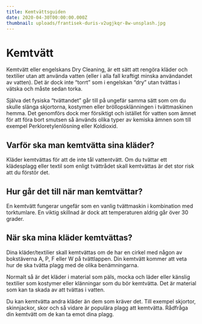 ```yaml
---
title: Kemtvättsguiden
date: 2020-04-30T00:00:00.000Z
thumbnail: uploads/frantisek-duris-v2ugjkqr-8w-unsplash.jpg
---
```

# Kemtvätt

Kemtvätt eller engelskans Dry Cleaning, är ett sätt att rengöra kläder och textilier utan att använda vatten (eller i alla fall kraftigt minska användandet av vatten). Det är dock inte “torrt” som i engelskan “dry” utan tvättas i vätska och måste sedan torka.

Själva det fysiska “tvättandet” går till på ungefär samma sätt som om du skulle slänga skjortorna, kostymen eller bröllopsklänningen i tvättmaskinen hemma. Det genomförs dock mer försiktigt och istället för vatten som ämnet för att föra bort smutsen så änvänds olika typer av kemiska ämnen som till exempel Perkloretylenlösning eller Koldioxid.

## Varför ska man kemtvätta sina kläder?

Kläder kemtvättas för att de inte tål vattentvätt. Om du tvättar ett klädesplagg eller textil som enligt tvättrådet skall kemtvättas är det stor risk att du förstör det.

## Hur går det till när man kemtvättar?

En kemtvätt fungerar ungefär som en vanlig tvättmaskin i kombination med torktumlare. En viktig skillnad är dock att temperaturen aldrig går över 30 grader.

## När ska mina kläder kemtvättas?

Dina kläder/textilier skall kemtvättas om de har en cirkel med någon av bokstäverna A, P, F eller W på tvättlappen. Din kemtvätt kommer att veta hur de ska tvätta plagg med de olika benämningarna.

Normalt så är det kläder i material som päls, mocka och läder eller känslig textilier som kostymer eller klänningar som du bör kemtvätta. Det är material som kan ta skada av att tvättas i vatten.

Du kan kemtvätta andra kläder än dem som kräver det. Till exempel skjortor, skinnjackor, skor och så vidare är populära plagg att kemtvätta. Rådfråga din kemtvätt om de kan ta emot dina plagg.